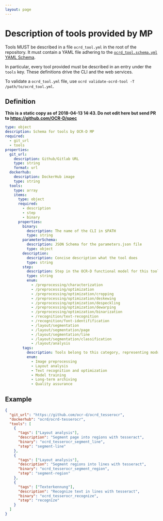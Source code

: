 ```yaml
---
layout: page
---
```



# Description of tools provided by MP

Tools MUST be described in a file `ocrd_tool.yml` in the root of the
repository. It must contain a YAML file adhering to the
[`ocrd_tool.schema.yml` YAML Schema](https://github.com/OCR-D/spec/blob/master/ocrd_tool.schema.yml).

In particular, every tool provided must be described in an entry under the `tools` key. These definitions drive the CLI and the web services.

To validate a `ocrd_tool.yml` file, use `ocrd validate-ocrd-tool -T /path/to/ocrd_tool.yml`.

## Definition

**This is a static copy as of 2018-04-13 14:43. Do not edit here but send PR to https://github.com/OCR-D/spec**

```yaml
type: object
description: Schema for tools by OCR-D MP
required:
  - git_url
  - tools
properties:
  git_url:
    description: Github/Gitlab URL
    type: string
    format: url
  dockerhub:
    description: DockerHub image
    type: string
  tools:
    type: array
    items:
      type: object
      required:
        - description
        - step
        - binary
      properties:
        binary:
          description: The name of the CLI in $PATH
          type: string
        parameterSchema:
          description: JSON Schema for the parameters.json file
          type: object
        description:
          description: Concise description what the tool does
          type: string
        step:
          description: Step in the OCR-D functional model for this tool
          type: string
          enum:
            - /preprocessing/characterization
            - /preprocessing/optimization
            - /preprocessing/optimization/cropping
            - /preprocessing/optimization/deskewing
            - /preprocessing/optimization/despeckling
            - /preprocessing/optimization/dewarping
            - /preprocessing/optimization/binarization
            - /recognition/text-recognition
            - /recognition/font-identifification
            - /layout/segmentation
            - /layout/segmentation/page
            - /layout/segmentation/line
            - /layout/segmentation/classification
            - /layout/analysis
        tags:
          description: Tools belong to this category, representing modules within the OCR-D project structure
          enum:
            - Image preprocessing
            - Layout analysis
            - Text recognition and optimization
            - Model training
            - Long-term archiving
            - Quality assurance
```

## Example

```json
{
  "git_url": "https://github.com/ocr-d/ocrd_tesserocr",
  "dockerhub": "ocrd/ocrd-tesserocr",
  "tools": [
    {
      "tags": ["Layout analysis"],
      "description": "Segment page into regions with tesseract",
      "binary": "ocrd_tesserocr_segment_line",
      "step": "segment-line"
    },
    {
      "tags": ["Layout analysis"],
      "description": "Segment regions into lines with tesseract",
      "binary": "ocrd_tesserocr_segment_region",
      "step": "segment-region"
    },
    {
      "tags": ["Texterkennung"],
      "description": "Recognize text in lines with tesseract",
      "binary": "ocrd_tesserocr_recognize",
      "step": "recognize"
    }
  ]
}
```




